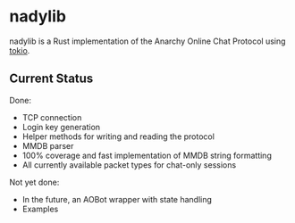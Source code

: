 # nadylib

nadylib is a Rust implementation of the Anarchy Online Chat Protocol using [tokio](https://tokio.rs/).

## Current Status

Done:

- TCP connection
- Login key generation
- Helper methods for writing and reading the protocol
- MMDB parser
- 100% coverage and fast implementation of MMDB string formatting
- All currently available packet types for chat-only sessions

Not yet done:

- In the future, an AOBot wrapper with state handling
- Examples
